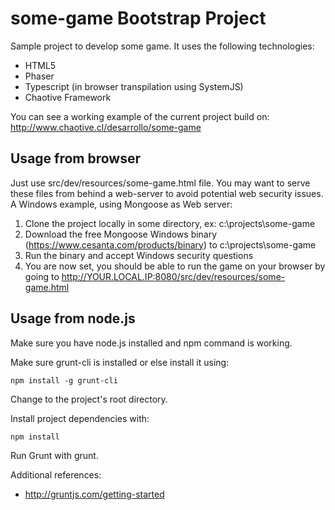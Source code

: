 # some-game Bootstrap Project #

Sample project to develop some game. It uses the following technologies:

- HTML5
- Phaser
- Typescript (in browser transpilation using SystemJS)
- Chaotive Framework

You can see a working example of the current project build on:
http://www.chaotive.cl/desarrollo/some-game

## Usage from browser ##

Just use src/dev/resources/some-game.html file. You may want to serve these files from behind a web-server to avoid potential web security issues. A Windows example, using Mongoose as Web server:

1. Clone the project locally in some directory, ex: c:\projects\some-game
2. Download the free Mongoose Windows binary (https://www.cesanta.com/products/binary) to c:\projects\some-game
3. Run the binary and accept Windows security questions
4. You are now set, you should be able to run the game on your browser by going to http://YOUR.LOCAL.IP:8080/src/dev/resources/some-game.html

## Usage from node.js ##

Make sure you have node.js installed and npm command is working. 

Make sure grunt-cli is installed or else install it using:

    npm install -g grunt-cli

Change to the project's root directory.

Install project dependencies with:

    npm install

Run Grunt with grunt.

Additional references:

- http://gruntjs.com/getting-started


